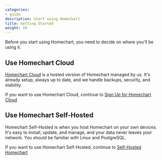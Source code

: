 ```yaml
---
categories:
- guide
description: Start using Homechart
title: Getting Started
weight: 10
---
```


Before you start using Homechart, you need to decide on where you'll be using it.

## Use Homechart Cloud

[Homechart Cloud](https://web.homechart.app) is a hosted version of Homechart managed by us.  It's already setup, always up to date, and we handle backups, security, and stability.

If you want to use Homechart Cloud, continue to [Sign Up for Homechart Cloud](/docs/guides/getting-started/sign-up)

## Use Homechart Self-Hosted

Homechart Self-Hosted is when you host Homechart on your own devices.  It's easy to install, update, and manage, and your data never leaves your network.  You should be familiar with Linux and PostgreSQL.

If you want to use Homechart Self-Hosted, continue to [Self-Hosted Homechart](/docs/guides/getting-started/self-hosted)
